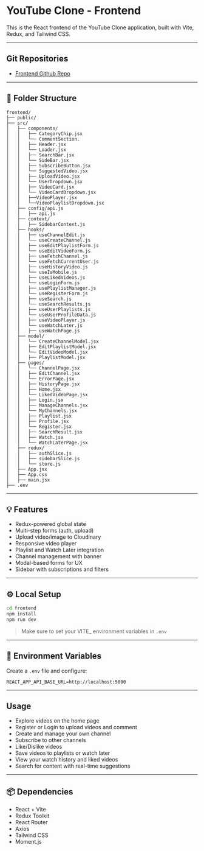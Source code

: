 # YouTube Clone - Frontend

This is the React frontend of the YouTube Clone application, built with Vite, Redux, and Tailwind CSS.

---

## Git Repositories

- [Frontend Github Repo](https://github.com/itsakshay-git/youtube_clone_frontend)

---

## 📁 Folder Structure

```
frontend/
├── public/
├── src/
│   ├── components/
│   │   ├── CategoryChip.jsx
│   │   └── CommentSection.
│   │   ├── Header.jsx
│   │   └── Loader.jsx
│   │   ├── SearchBar.jsx
│   │   └── SideBar.jsx
│   │   ├── SubscribeButton.jsx
│   │   └── SuggestedVideo.jsx
│   │   ├── UploadVideo.jsx
│   │   └── UserDropdown.jsx
│   │   ├── VideoCard.jsx
│   │   └── VideoCardDropdown.jsx
│   │   ├──VideoPlayer.jsx
│   │   └──VideoPlaylistDropdown.jsx
│   ├── config/api.js
│   │   ├── api.js
│   ├── context/
│   │   ├── SidebarContext.js
│   ├── hooks/
│   │   ├── useChannelEdit.js
│   │   └── useCreateChannel.js
│   │   ├── useEditPlaylistForm.js
│   │   └── useEditVideoForm.js
│   │   ├── useFetchChannel.js
│   │   └── useFetchCurrentUser.js
│   │   ├── useHistoryVideo.js
│   │   └── useIsMobile.js
│   │   ├── useLikedVideos.js
│   │   └── useLoginForm.js
│   │   ├── usePlaylistManager.js
│   │   └── useRegisterForm.js
│   │   ├── useSearch.js
│   │   └── useSearchResults.js
│   │   ├── useUserPlaylists.js
│   │   └── useUserProfileData.js
│   │   ├── useVideoPlayer.js
│   │   └── useWatchLater.js
│   │   ├── useWatchPage.js
│   ├── model/
│   │   └── CreateChannelModel.jsx
│   │   ├── EditPlaylistModel.jsx
│   │   └── EditVideoModel.jsx
│   │   ├── PlaylistModel.jsx
│   ├── pages/
│   │   └── ChannelPage.jsx
│   │   ├── EditChannel.jsx
│   │   └── ErrorPage.jsx
│   │   ├── HistoryPage.jsx
│   │   ├── Home.jsx
│   │   └── LikedVideoPage.jsx
│   │   ├── Login.jsx
│   │   ├── ManageChannels.jsx
│   │   └── MyChannels.jsx
│   │   ├── Playlist.jsx
│   │   ├── Profile.jsx
│   │   └── Register.jsx
│   │   ├── SearchResult.jsx
│   │   ├── Watch.jsx
│   │   └── WatchLaterPage.jsx
│   ├── redux/
│   │   ├── authSlice.js
│   │   ├── sidebarSlice.js
│   │   └── store.js
│   ├── App.jsx
│   ├── App.css
│   ├── main.jsx
├── .env
```

---

## 💡 Features

- Redux-powered global state
- Multi-step forms (auth, upload)
- Upload video/image to Cloudinary
- Responsive video player
- Playlist and Watch Later integration
- Channel management with banner
- Modal-based forms for UX
- Sidebar with subscriptions and filters

---

## ⚙️ Local Setup

```bash
cd frontend
npm install
npm run dev
```

> Make sure to set your VITE\_ environment variables in `.env`

---

## 🔐 Environment Variables

Create a `.env` file and configure:

```env
REACT_APP_API_BASE_URL=http://localhost:5000
```

---

## Usage

- Explore videos on the home page
- Register or Login to upload videos and comment
- Create and manage your own channel
- Subscribe to other channels
- Like/Dislike videos
- Save videos to playlists or watch later
- View your watch history and liked videos
- Search for content with real-time suggestions

---

## 📦 Dependencies

- React + Vite
- Redux Toolkit
- React Router
- Axios
- Tailwind CSS
- Moment.js

